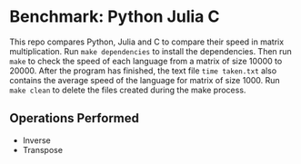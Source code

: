 # Benchmark: Python Julia C

This repo compares Python, Julia and C to compare their speed in matrix multiplication. Run `make dependencies` to install the dependencies.
Then run `make` to check the speed of each language from a matrix of size 10000 to 20000. After the program has finished, the text file 
`time taken.txt` also contains the average speed of the language for matrix of size 1000. Run `make clean` to delete the files created 
during the make process.

## Operations Performed

* Inverse
* Transpose
